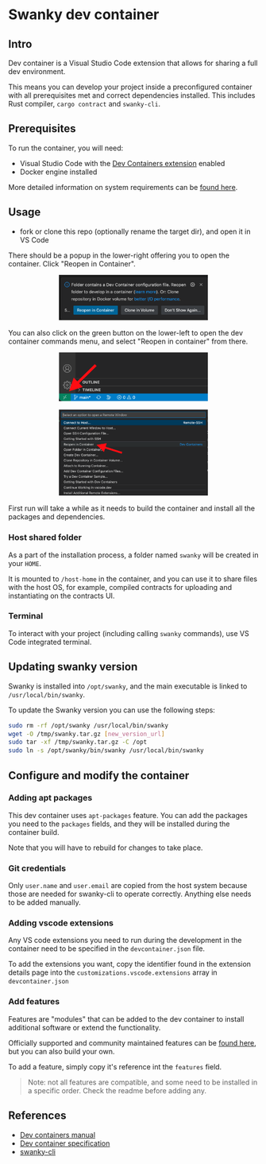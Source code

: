 # Swanky dev container

## Intro

Dev container is a Visual Studio Code extension that allows for sharing a full dev environment.

This means you can develop your project inside a preconfigured container with all prerequisites met and correct dependencies installed. This includes Rust compiler, `cargo contract` and `swanky-cli`.

## Prerequisites

To run the container, you will need:

- Visual Studio Code with the [Dev Containers extension](https://marketplace.visualstudio.com/items?itemName=ms-vscode-remote.remote-containers) enabled
- Docker engine installed

More detailed information on system requirements can be [found here](https://code.visualstudio.com/docs/devcontainers/containers#_system-requirements).

## Usage

- fork or clone this repo (optionally rename the target dir), and open it in VS Code

There should be a popup in the lower-right offering you to open the container. Click "Reopen in Container".

<p align="center">
<img src="https://github.com/AstarNetwork/swanky-dev-container/blob/main/images/popup.png" width=300/>
</p>

You can also click on the green button on the lower-left to open the dev container commands menu, and select "Reopen in container" from there.

<p align="center">
<img src="https://github.com/AstarNetwork/swanky-dev-container/blob/main/images/button.png" width=300/>
</p>
<p align="center">
<img src="https://github.com/AstarNetwork/swanky-dev-container/blob/main/images/menu.png" width=300/>
</p>

First run will take a while as it needs to build the container and install all the packages and dependencies.

### Host shared folder

As a part of the installation process, a folder named `swanky` will be created in your `HOME`.

It is mounted to `/host-home` in the container, and you can use it to share files with the host OS, for example, compiled contracts for uploading and instantiating on the contracts UI.

### Terminal

To interact with your project (including calling `swanky` commands), use VS Code integrated terminal.

## Updating swanky version

Swanky is installed into `/opt/swanky`, and the main executable is linked to `/usr/local/bin/swanky`.

To update the Swanky version you can use the following steps:

```bash
sudo rm -rf /opt/swanky /usr/local/bin/swanky
wget -O /tmp/swanky.tar.gz [new_version_url]
sudo tar -xf /tmp/swanky.tar.gz -C /opt
sudo ln -s /opt/swanky/bin/swanky /usr/local/bin/swanky
```

## Configure and modify the container

### Adding apt packages

This dev container uses `apt-packages` feature. You can add the packages you need to the `packages` fields, and they will be installed during the container build.

Note that you will have to rebuild for changes to take place.

### Git credentials

Only `user.name` and `user.email` are copied from the host system because those are needed for swanky-cli to operate correctly. Anything else needs to be added manually.

### Adding vscode extensions

Any VS code extensions you need to run during the development in the container need to be specified in the `devcontainer.json` file.

To add the extensions you want, copy the identifier found in the extension details page into the `customizations.vscode.extensions` array in `devcontainer.json`

### Add features

Features are "modules" that can be added to the dev container to install additional software or extend the functionality.

Officially supported and community maintained features can be [found here](https://containers.dev/features), but you can also build your own.

To add a feature, simply copy it's reference int the `features` field.

> Note: not all features are compatible, and some need to be installed in a specific order. Check the readme before adding any.

## References

- [Dev containers manual](https://code.visualstudio.com/docs/devcontainers/containers)
- [Dev container specification](https://containers.dev/)
- [swanky-cli](https://github.com/AstarNetwork/swanky-cli)
